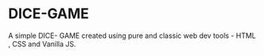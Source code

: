 # DICE-GAME
A simple DICE- GAME created using pure and classic web dev tools - HTML , CSS  and Vanilla JS. 
